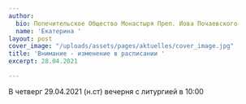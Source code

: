 ```yaml
---
author:
  bio: Попечительское Общество Монастыря Преп. Иова Почаевского
  name: 'Екатерина '
layout: post
cover_image: "/uploads/assets/pages/aktuelles/cover_image.jpg"
title: 'Внимание - изменение в расписании '
excerpt: 28.04.2021

---
```

В четверг 29.04.2021 (н.ст) вечерня с литургией в 10:00 